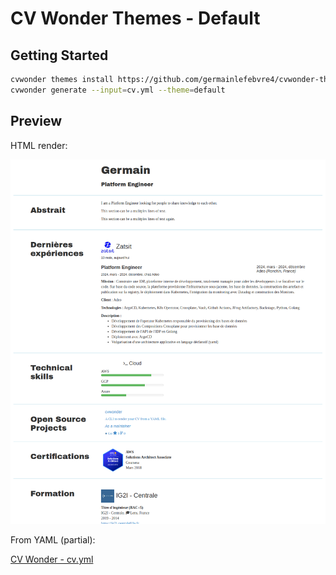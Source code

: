 # CV Wonder Themes - Default

## Getting Started

```bash
cvwonder themes install https://github.com/germainlefebvre4/cvwonder-theme-default
cvwonder generate --input=cv.yml --theme=default
```

## Preview

HTML render:

![CV Wonder Themes - Default](./preview.png)

From YAML (partial):

[CV Wonder - cv.yml](https://github.com/germainlefebvre4/cvwonder/blob/main/cv.yml)
